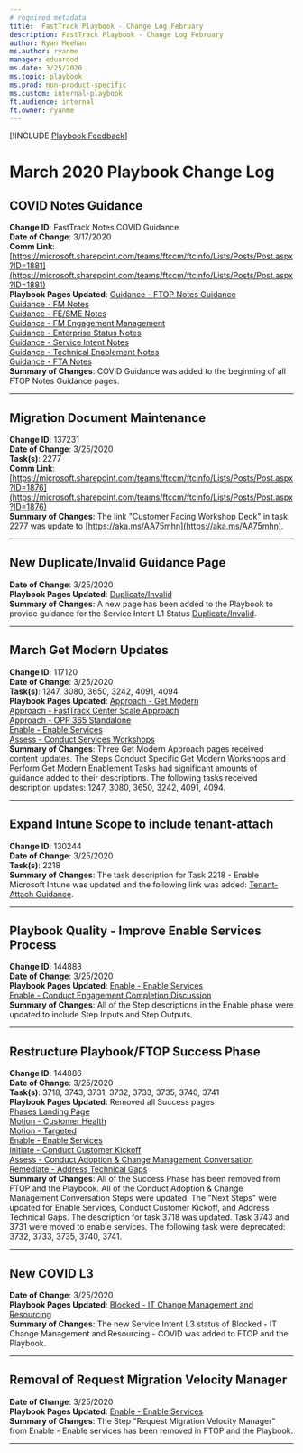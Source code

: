 ```yaml
---  
# required metadata  
title:  FastTrack Playbook - Change Log February
description: FastTrack Playbook - Change Log February
author: Ryan Meehan  
ms.author: ryanme  
manager: eduardod  
ms.date: 3/25/2020  
ms.topic: playbook  
ms.prod: non-product-specific  
ms.custom: internal-playbook  
ft.audience: internal  
ft.owner: ryanme  
---  
```

[!INCLUDE [Playbook Feedback](./includes/questions-feedback.md)]  

# March 2020 Playbook Change Log

## COVID Notes Guidance  

**Change ID**: FastTrack Notes COVID Guidance  
**Date of Change**: 3/17/2020  
**Comm Link**: [https://microsoft.sharepoint.com/teams/ftccm/ftcinfo/Lists/Posts/Post.aspx?ID=1881](https://microsoft.sharepoint.com/teams/ftccm/ftcinfo/Lists/Posts/Post.aspx?ID=1881)  
**Playbook Pages Updated**: [Guidance - FTOP Notes Guidance](guidance-ftop-notes-guidance.md)  
[Guidance - FM Notes](guidance-fm-notes.md)  
[Guidance - FE/SME Notes](guidance-fe-sme-notes.md)  
[Guidance - FM Engagement Management](guidance-fm-engagement-management-notes.md)  
[Guidance - Enterprise Status Notes](guidance-enterprise-status-notes.md)  
[Guidance - Service Intent Notes](status-guidance-service-intent-notes.md)  
[Guidance - Technical Enablement Notes](guidance-technical-enablement-notes.md)  
[Guidance - FTA Notes](guidance-fta-notes.md)  
**Summary of Changes**: COVID Guidance was added to the beginning of all FTOP Notes Guidance pages.  

---

## Migration Document Maintenance  

**Change ID**: 137231  
**Date of Change**: 3/25/2020  
**Task(s)**: 2277  
**Comm Link**: [https://microsoft.sharepoint.com/teams/ftccm/ftcinfo/Lists/Posts/Post.aspx?ID=1876](https://microsoft.sharepoint.com/teams/ftccm/ftcinfo/Lists/Posts/Post.aspx?ID=1876)  
**Summary of Changes**: The link "Customer Facing Workshop Deck" in task 2277 was update to [https://aka.ms/AA75mhn](https://aka.ms/AA75mhn).  

---

## New Duplicate/Invalid Guidance Page  

**Date of Change**: 3/25/2020  
**Playbook Pages Updated**: [Duplicate/Invalid](l1l2l3-duplicate-invalid.md)  
**Summary of Changes**:  A new page has been added to the Playbook to provide guidance for the Service Intent L1 Status [Duplicate/Invalid](l1l2l3-duplicate-invalid.md).

---

## March Get Modern Updates  

**Change ID**: 117120  
**Date of Change**: 3/25/2020  
**Task(s)**: 1247, 3080, 3650, 3242, 4091, 4094  
**Playbook Pages Updated**: [Approach - Get Modern](approach-get-modern.md)  
[Approach - FastTrack Center Scale Approach](approach-get-modern-ftc.md)  
[Approach - OPP 365 Standalone](approach-opp-365-standalone.md)  
[Enable - Enable Services](enable-enable-services.md)  
[Assess - Conduct Services Workshops](assess-conduct-services-workshops.md)  
**Summary of Changes**: Three Get Modern Approach pages received content updates. The Steps Conduct Specific Get Modern Workshops and Perform Get Modern Enablement Tasks had significant amounts of guidance added to their descriptions. The following tasks received description updates: 1247, 3080, 3650, 3242, 4091, 4094.  

---

## Expand Intune Scope to include tenant-attach  

**Change ID**: 130244  
**Date of Change**: 3/25/2020  
**Task(s)**: 2218  
**Summary of Changes**: The task description for Task 2218 - Enable Microsoft Intune was updated and the following link was added: [Tenant-Attach Guidance](https://aka.ms/AA7m8t9).

---

## Playbook Quality - Improve Enable Services Process  

**Change ID**: 144883  
**Date of Change**: 3/25/2020  
**Playbook Pages Updated**: [Enable - Enable Services](enable-enable-services.md)  
[Enable - Conduct Engagement Completion Discussion](enable-conduct-engagement-completion-discussion.md)  
**Summary of Changes**: All of the Step descriptions in the Enable phase were updated to include Step Inputs and Step Outputs.  

---

## Restructure Playbook/FTOP Success Phase  

**Change ID**: 144886  
**Date of Change**: 3/25/2020  
**Task(s)**: 3718, 3743, 3731, 3732, 3733, 3735, 3740, 3741  
**Playbook Pages Updated**: Removed all Success pages  
[Phases Landing Page](lifecycle-phases-landing.md)  
[Motion - Customer Health](motion-customer-health.md)  
[Motion - Targeted](motion-targeted.md)  
[Enable - Enable Services](enable-enable-services.md)  
[Initiate - Conduct Customer Kickoff](initiate-conduct-customer-kickoff.md)  
[Assess - Conduct Adoption & Change Management Conversation](assess-conduct-adoption-and-change-management-conversation.md)  
[Remediate - Address Technical Gaps](remediate-address-technical-gaps.md)  
**Summary of Changes**: All of the Success Phase has been removed from FTOP and the Playbook. All of the Conduct Adoption & Change Management Conversation Steps were updated. The "Next Steps" were updated for Enable Services, Conduct Customer Kickoff, and Address Technical Gaps. The description for task 3718 was updated. Task 3743 and 3731 were moved to enable services. The following task were deprecated: 3732, 3733, 3735, 3740, 3741.

---

## New COVID L3  

**Date of Change**: 3/25/2020  
**Playbook Pages Updated**: [Blocked - IT Change Management and Resourcing](l1l2l3-blocked-it-change-management-resourcing.md)  
**Summary of Changes**: The new Service Intent L3 status of Blocked - IT Change Management and Resourcing - COVID was added to FTOP and the Playbook.  

---

## Removal of Request Migration Velocity Manager  

**Date of Change**: 3/25/2020  
**Playbook Pages Updated**: [Enable - Enable Services](enable-enable-services.md)  
**Summary of Changes**: The Step "Request Migration Velocity Manager" from Enable - Enable services has been removed in FTOP and the Playbook.  

---
